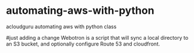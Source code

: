# automating-aws-with-python
acloudguru automating aws with python class

#just adding a change
Webotron is a script that will sync a local directory to an S3 bucket, and optionally configure Route 53 and cloudfront.

